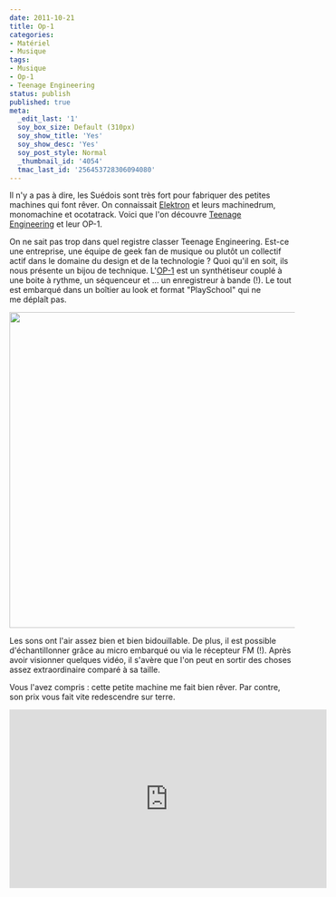 ```yaml
---
date: 2011-10-21
title: Op-1
categories:
- Matériel
- Musique
tags:
- Musique
- Op-1
- Teenage Engineering
status: publish
published: true
meta:
  _edit_last: '1'
  soy_box_size: Default (310px)
  soy_show_title: 'Yes'
  soy_show_desc: 'Yes'
  soy_post_style: Normal
  _thumbnail_id: '4054'
  tmac_last_id: '256453728306094080'
---
```

Il n'y a pas à dire, les Suédois sont très fort pour fabriquer des petites machines qui font rêver. On connaissait <a href="https://www.elektron.se/">Elektron</a> et leurs machinedrum, monomachine et ocotatrack. Voici que l'on découvre <a href="https://www.teenageengineering.com">Teenage Engineering</a> et leur OP-1.

<!--more-->

On ne sait pas trop dans quel registre classer Teenage Engineering. Est-ce une entreprise, une équipe de geek fan de musique ou plutôt un collectif actif dans le domaine du design et de la technologie ? Quoi qu'il en soit, ils nous présente un bijou de technique.
L'<a href="https://www.teenageengineering.com/products/op-1">OP-1</a> est un synthétiseur couplé à une boite à rythme, un séquenceur et ... un enregistreur à bande (!). Le tout est embarqué dans un boîtier au look et format "PlaySchool" qui ne me déplaît pas.

<a href="https://www.clicclac.ch/wordpress/wp-content/uploads/2011/10/011910_op_1.jpg"><img class="alignnone size-full wp-image-4052" title="OP-1" src="https://www.clicclac.ch/wordpress/wp-content/uploads/2011/10/011910_op_1.jpg" alt="" width="700" height="557" /></a>

Les sons ont l'air assez bien et bien bidouillable. De plus, il est possible d'échantillonner grâce au micro embarqué ou via le récepteur FM (!). Après avoir visionner quelques vidéo, il s'avère que l'on peut en sortir des choses assez extraordinaire comparé à sa taille.

Vous l'avez compris : cette petite machine me fait bien rêver. Par contre, son prix vous fait vite redescendre sur terre.

<iframe src="https://www.youtube.com/embed/dHvL-nmucXQ" frameborder="0" width="560" height="315"></iframe>
